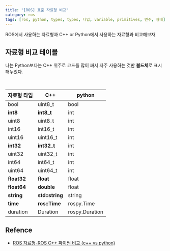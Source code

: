 ```yaml
---
title: "[ROS] 표준 자료형 비교"
category: ros
tags: [ros, python, types, types, 타입, variable, primitives, 변수, 형태]
---
```


ROS에서 사용하는 자료형과 C++ or Python에서 사용하는 자료형과 비교해보자 <br/>

## 자료형 비교 테이블

나는 Python보다는 C++ 위주로 코드를 많이 짜서 자주 사용하는 것만 **볼드체**로 표시해두었다. <br/>

<br/>

| 자료형 타입    |   C++   |python|
| ---- | ---- | ---- |
| bool |uint8_t| bool|
| **int8** |**int8_t**| int |
| uint8 |uint8_t| int |
| int16 |int16_t| int |
| uint16 |uint16_t | int |
| **int32** | **int32_t**| int |
| uint32 | uint32_t| int |
| int64 | int64_t| int |
| uint64 | uint64_t| int |
| **float32** |**float**| float |
| **float64** |**double**| float |
| **string** |**std::string**| string |
| **time** |**ros::Time**| rospy.Time |
| duration |Duration| rospy.Duration |


## Refence
* [ROS 자료형-ROS C++ 파이썬 비교 (c++ vs python)](https://codingcoding.tistory.com/376)